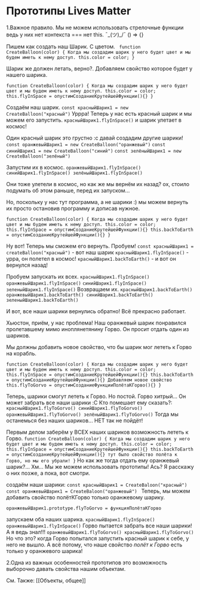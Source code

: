 # Прототипы Lives Matter
1.Важное правило. Мы не можем использовать стрелочные функции ведь у них нет контекста === нет this. ¯\_(ツ)_/¯ () => {} 

Пишем как создать наш Шарик. С цветом.
`
function CreateBalloon(color) {
	Когда мы создадим шарик у него будет цвет и мы будем иметь к нему доступ.
	this.color = color;
}`

Шарик же должен летать, верно?. Добавляем свойство которое будет у нашего шарика.

`function CreateBalloon(color) {
	Когда мы создадим шарик у него будет цвет и мы будем иметь к нему доступ.
	this.color = color;
	this.flyInSpace = опустимСозданиеКрутейшейФункции(){}
}`

Создаём наш шарик. 
`const красныйШарик1 = new CreateBalloon("красный")`
Уррра! Теперь у нас есть красный шарик и мы можем его запустить.
`красныйШарик1.flyInSpace()` и шарик улетает в космос!

Один красный шарик это грустно :c давай создадим другие шарики!
`const оранжевыйШарик1 = new CreateBalloon("оранжевый")`
`const синийШарик1 = new CreateBalloon("синий")`
`const зелёныйШарик1 = new CreateBalloon("зелёный")`

Запустим их в космос.
`оранжевыйШарик1.flyInSpace()
синийШарик1.flyInSpace()
зелёныйШарик1.flyInSpace()`

Они тоже улетели в космос, но как же мы вернём их назад?
ох, стоило подумать об этом раньше, перед их запуском...

Но, поскольку у нас тут программа, а не шарики :) мы можем вернуть их просто остановив программу и дописав нужное.

`function CreateBalloon(color) {
	Когда мы создадим шарик у него будет цвет и мы будем иметь к нему доступ.
	this.color = color;
	this.flyInSpace = опустимСозданиеКрутейшейФункции(){}
	this.backToEarth = опустимСозданиеКрутейшейФункции(){}
}`

Ну вот! Теперь мы сможем его вернуть. Пробуем!
`const красныйШарик1 = createBalloon("красный")` - вот наш шарик
`красныйШарик1.flyInSpace()` - урра, он полетел в космос!
`красныйШарик1.backToEarth()` - и вот он вернулся назад! 

Пробуем запускать их всех.
`красныйШарик1.flyInSpace()`
`оранжевыйШарик1.flyInSpace()`
`синийШарик1.flyInSpace()`
`зеленыйШарик1.flyInSpace()`
Возвращаем их.
`красныйШарик1.backToEarth()
оранжевыйШарик1.backToEarth()
синийШарик1.backToEarth()
зеленыйШарик1.backToEarth()`

И вот, все наши шарики вернулись обратно! Всё прекрасно работает.

Хьюстон, приём, у нас проблема! Наш оранжевый шарик понравился пролетавшему мимо иноплянетянину Горво. Он просит отдать один из шариков. 

Мы должны добавить новое свойство, что бы шарик мог лететь к Горво на корабль.

`function CreateBalloon(color) {
	Когда мы создадим шарик у него будет цвет и мы будем иметь к нему доступ.
	this.color = color;
	this.flyInSpace = опустимСозданиеКрутейшейФункции(){}
	this.backToEarth = опустимСозданиеКрутейшейФункции(){}
	Добавляем новое свойство
	this.flyToGorvo = опустимСозданиеФункцииПолётаКГорво(){}
}`

Теперь, шарики смогут лететь к Горво. Но постой. Горво хитрый... Он может забрать все наши шарики :C 
Кто помешает ему сказать?:
`красныйШарик1.flyToGorvo()
синийШарик1.flyToGorvo()
оранжевыйШарик1.flyToGorvo()
зелёныйШарик1.flyToGorvo()`
Тогда мы останемься без наших шариков... НЕТ так не пойдёт!

Первым делом заберём у ВСЕХ наших шариков возможность лететь к Горво.
`function CreateBalloon(color) {
	Когда мы создадим шарик у него будет цвет и мы будем иметь к нему доступ.
	this.color = color;
	this.flyInSpace = опустимСозданиеКрутейшейФункции(){}
	this.backToEarth = опустимСозданиеКрутейшейФункции(){}
	тут было свойство полёта к Горво, но мы его убрали!
}`
Но как же тогда отдать ему оранжевый шарик?...
Хм... Мы же можем использовать прототипы! Ась? Я расскажу о них позже, а пока, вот смотри.

создаём наши шарики: 
`const красныйШарик1 = CreateBaloon("красный")
const оранжевыйШарик1 = CreateBaloon("оранжевый")
`
Теперь, мы можем добавить свойство полётКГорво только оранжевому шарику.

`оранжевыйШарик1.prototype.flyToGorvo = функцияПолётаКГорво`

запускаем оба наших шарика.
`красныйШарик1.flyInSpace()`
`оранжевыйШарик1.flyInSpace()`
Горво пытается забрать все наши шарики! А я ведь знал!!!
`оранжевыйШарик1.flyToGorvo()
красныйШарик1.flyToGorvo()`
Но что это? когда Горво попытался запустить красный шарик к себе, у него не вышло. А всё потому, что наше свойство *полёт к Горво* есть только у оранжевого шарика!

2.Одна из важных особенностей прототипов это возможность выборочно давать свойства нашим объектам. 

См. Также:
[[Объекты, общее]]
